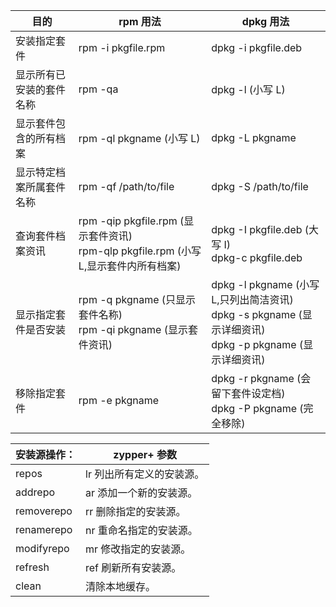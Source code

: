 |  目的   | rpm 用法      |dpkg 用法 |
|-------| ----------- | ----------- |
|安装指定套件| rpm -i pkgfile.rpm | dpkg -i pkgfile.deb     |
|显示所有已安装的套件名称|rpm -qa	|dpkg -l (小写 L)|
|显示套件包含的所有档案|rpm -ql pkgname (小写 L)	|dpkg -L pkgname|
|显示特定档案所属套件名称|rpm -qf /path/to/file	|dpkg -S /path/to/file|
|查询套件档案资讯|rpm -qip pkgfile.rpm (显示套件资讯)<br> rpm-qlp pkgfile.rpm (小写 L,显示套件内所有档案)	|dpkg -I pkgfile.deb (大写 I) <br> dpkg-c pkgfile.deb |
|显示指定套件是否安装|rpm -q pkgname (只显示套件名称) <br> rpm -qi pkgname (显示套件资讯) | dpkg -l pkgname (小写 L,只列出简洁资讯) <br> dpkg -s pkgname (显示详细资讯) <br> dpkg -p pkgname (显示详细资讯)|
|移除指定套件|rpm -e pkgname| dpkg -r pkgname (会留下套件设定档) <br> dpkg -P pkgname (完全移除)|





|安装源操作：|zypper+ 参数|
|-------| ----------- |
|repos|lr 列出所有定义的安装源。|
|addrepo|ar 添加一个新的安装源。|
|removerepo|rr 删除指定的安装源。|
|renamerepo| nr 重命名指定的安装源。|
|modifyrepo| mr 修改指定的安装源。|
|refresh|ref 刷新所有安装源。|
|clean |清除本地缓存。|


